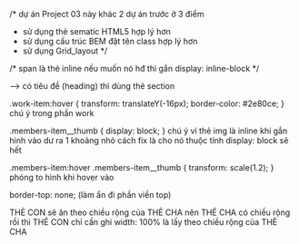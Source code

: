 /* dự án Project 03 này khác 2 dự án trước ở 3 điểm
- sử dụng thẻ sematic HTML5 hợp lý hơn
- sử dụng cấu trúc BEM đặt tên class hợp lý hơn
- sử dụng Grid_layout */

/* span là thẻ inline nếu muốn nó hđ thì gắn display: inline-block */

--> có tiêu đề (heading) thì dùng thẻ section

.work-item:hover {
    transform: translateY(-16px);
    border-color: #2e80ce;
} chú ý trong phần work

.members-item__thumb {
    display: block;
} chú ý vì thẻ img là inline khi gắn hình vào dư ra 1 khoảng nhỏ cách fix
là cho nó thuộc tính display: block sẽ hết

.members-item:hover .members-item__thumb {
    transform: scale(1.2);
} phóng to hình khi hover vào

border-top: none; (làm ẩn đi phần viền top)

THẺ CON sẽ ăn theo chiều rộng của THẺ CHA nên THẺ CHA có chiều rộng rồi thì THẺ CON chỉ 
cần ghi width: 100% là lấy theo chiều rộng của THẺ CHA